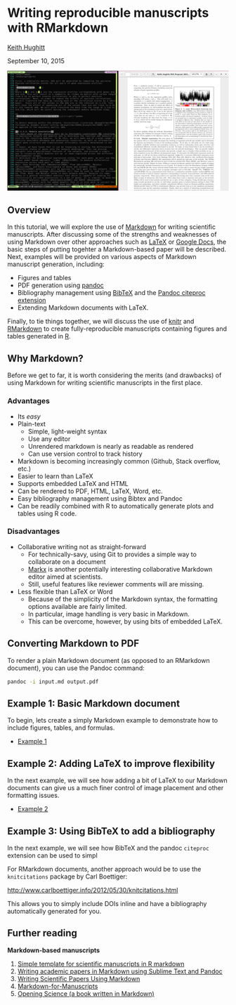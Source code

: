 Writing reproducible manuscripts with RMarkdown
===============================================

[Keith Hughitt](mailto:khughitt@umd.edu)

September 10, 2015

![Markdown document with corresponding PDF](images/markdown_pdf_example.png)

Overview
--------

In this tutorial, we will explore the use of
[Markdown](http://daringfireball.net/projects/markdown/) for writing scientific
manuscripts. After discussing some of the strengths and weaknesses of using
Markdown over other approaches such as [LaTeX](http://www.latex-project.org/)
or [Google Docs](https://www.google.com/docs/about/), the basic steps of
putting togehter a Markdown-based paper will be described. Next, examples will
be provided on various aspects of Markdown manuscript generation, including:

- Figures and tables
- PDF generation using [pandoc](http://pandoc.org/getting-started.html)
- Bibliography management using [BibTeX](http://www.bibtex.org/) and the 
  [Pandoc citeproc extension](https://github.com/jgm/pandoc-citeproc)
- Extending Markdown documents with LaTeX.

Finally, to tie things together, we will discuss the use of
[knitr](http://yihui.name/knitr/) and [RMarkdown](http://rmarkdown.rstudio.com/) 
to create fully-reproducible manuscripts containing figures and tables
generated in [R](https://www.r-project.org/).

Why Markdown?
-------------

Before we get to far, it is worth considering the merits (and drawbacks) of
using Markdown for writing scientific manuscripts in the first place. 

### Advantages

- Its _easy_
- Plain-text
    - Simple, light-weight syntax
    - Use any editor
    - Unrendered markdown is nearly as readable as rendered
    - Can use version control to track history
- Markdown is becoming increasingly common (Github, Stack overflow, etc.)
- Easier to learn than LaTeX
- Supports embedded LaTeX and HTML
- Can be rendered to PDF, HTML, LaTeX, Word, etc.
- Easy bibliography management using Bibtex and Pandoc
- Can be readily combined with R to automatically generate plots and tables
  using R code.

### Disadvantages

- Collaborative writing not as straight-forward
    - For technically-savy, using Git to provides a simple way to collaborate 
      on a document
    - [Markx](https://github.com/yoavram/markx) is another potentially interesting
      collaborative Markdown editor aimed at scientists.
    - Still, useful features like reviewer comments will are missing.
- Less flexible than LaTeX or Word
    - Because of the simplicity of the Markdown syntax, the formatting options
      available are fairly limited.
    - In particular, image handling is very basic in Markdown.
    - This can be overcome, however, by using bits of embedded LaTeX.

Converting Markdown to PDF
--------------------------

To render a plain Markdown document (as opposed to an RMarkdown document), you
can use the Pandoc command:

```sh
pandoc -i input.md output.pdf
```

Example 1: Basic Markdown document
----------------------------------

To begin, lets create a simply Markdown example to demonstrate how to include 
figures, tables, and formulas.

- [Example 1](examples/01-simple-markdown-document.md)


Example 2: Adding LaTeX to improve flexibility
----------------------------------------------

In the next example, we will see how adding a bit of LaTeX to our Markdown
documents can give us a much finer control of image placement and other
formatting issues.

- [Example 2](examples/02-markdown-and-latex.md)

Example 3: Using BibTeX to add a bibliography
---------------------------------------------

In the next example, we will see how BibTeX and the pandoc `citeproc` extension
can be used to simpl

For RMarkdown documents, another approach would be to use the `knitcitations`
package by Carl Boettiger:

http://www.carlboettiger.info/2012/05/30/knitcitations.html

This allows you to simply include DOIs inline and have a bibliography
automatically generated for you.



Further reading
---------------

**Markdown-based manuscripts**

1. [Simple template for scientific manuscripts in R markdown](http://www.petrkeil.com/?p=2401)
2. [Writing academic papers in Markdown using Sublime Text and Pandoc](http://nikolasander.com/writing-in-markdown/)
3. [Writing Scientific Papers Using Markdown](https://danieljhocking.wordpress.com/2014/12/09/writing-scientific-papers-using-markdown/)
4. [Markdown-for-Manuscripts](https://github.com/djhocking/Markdown-for-Manuscripts)
5. [Opening Science (a book written in Markdown)](http://book.openingscience.org/)

